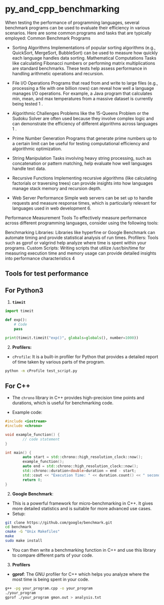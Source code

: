 # py_and_cpp_benchmarking


When testing the performance of programming languages, several benchmark programs can be used to evaluate their efficiency in various scenarios. Here are some common programs and tasks that are typically employed:
Common Benchmark Programs

- Sorting Algorithms
Implementations of popular sorting algorithms (e.g., QuickSort, MergeSort, BubbleSort) can be used to measure how quickly each language handles data sorting.
Mathematical Computations
Tasks like calculating Fibonacci numbers or performing matrix multiplications are standard benchmarks. These tests help assess performance in handling arithmetic operations and recursion.

- File I/O Operations
Programs that read from and write to large files (e.g., processing a file with one billion rows) can reveal how well a language manages I/O operations. For example, a Java program that calculates min, mean, and max temperatures from a massive dataset is currently being tested 1
        .
- Algorithmic Challenges
Problems like the 15-Queens Problem or the Sudoku Solver are often used because they involve complex logic and can demonstrate the efficiency of different algorithms across languages 1
        .
- Prime Number Generation
Programs that generate prime numbers up to a certain limit can be useful for testing computational efficiency and algorithmic optimization.
    
- String Manipulation
Tasks involving heavy string processing, such as concatenation or pattern matching, help evaluate how well languages handle text data.
    
- Recursive Functions
Implementing recursive algorithms (like calculating factorials or traversing trees) can provide insights into how languages manage stack memory and recursion depth.
    
- Web Server Performance
Simple web servers can be set up to handle requests and measure response times, which is particularly relevant for languages used in web development 6.

Performance Measurement Tools
To effectively measure performance across different programming languages, consider using the following tools:

Benchmarking Libraries: Libraries like hyperfine or Google Benchmark can automate timing and provide statistical analysis of run times.
Profilers: Tools such as gprof or valgrind help analyze where time is spent within your programs.
Custom Scripts: Writing scripts that utilize /usr/bin/time for measuring execution time and memory usage can provide detailed insights into performance characteristics 4


## Tools for test performance
## For Python3
1. **`timeit`**
```python
import timeit

def exp():
    # Code
    pass

print(timeit.timeit("exp()", globals=globals(), number=1000))
```

2. **Profilers:**
- `cProfile`: It is a built-in profiler for Python that provides a detailed report of time taken by various parts of the program.
```bash
python -m cProfile test_script.py
```

## For C++
- The `chrono` library in C++ provides high-precision time points and durations, which is useful for benchmarking code.

* Example code:
```c++
#include <iostream>
#include <chrono>

void example_function() {
        // code statement
}

int main() {
        auto start = std::chrono::high_resolution_clock::now();
        example_function();
        auto end = std::chrono::high_resolution_clock::now();
        std::chrono::duration<double>duration = end - start;
        std::cout << "Execution Time: " << duration.count() << " seconds\n";
        return 0;
}
```
2. **Google Benchmark**:
* This is a powerful framework for micro-benchmarking in C++. It gives more detailed statistics and is suitable for more advanced use cases.
* Setup:
```bash
git clone https://github.com/google/benchmark.git
cd benchmark
cmake -G "Unix Makefiles"
make
sudo make install
```
* You can then write a benchmarking function in C++ and use this library to compare different parts of your code.

3. **Profilers**
* **gprof**: The GNU profiler for C++ which helps you analyze where the most time is being spent in your code.

```bash
g++ -pg your_program.cpp -o your_program
./your_program
gprof ./your_program gmon.out > analysis.txt
```